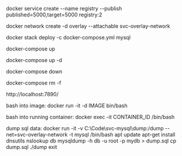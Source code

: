 
docker service create --name registry --publish published=5000,target=5000 registry:2

docker network create -d overlay --attachable svc-overlay-network

docker stack deploy -c docker-compose.yml mysql

docker-compose up

docker-compose up -d

docker-compose down

docker-compose rm -f

http://localhost:7890/

bash into image:
docker run -it -d IMAGE bin/bash

bash into running container:
docker exec -it CONTAINER_ID /bin/bash

dump sql data:
docker run -it -v C:\Code\svc-mysql\dump:/dump --net=svc-overlay-network -t mysql /bin/bash
apt update
apt-get install dnsutils
nslookup db
mysqldump -h db -u root -p mydb > dump.sql
cp dump.sql ./dump
exit
